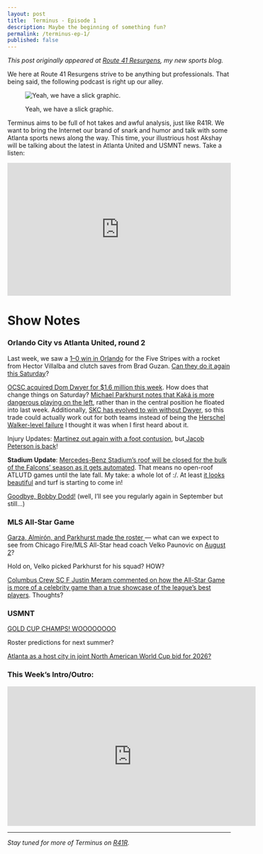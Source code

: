 ```yaml
---
layout: post
title:  Terminus - Episode 1
description: Maybe the beginning of something fun?
permalink: /terminus-ep-1/
published: false
---
```


*This post originally appeared at [Route 41 Resurgens](https://medium.com/route-41-resurgens/terminus-episode-1-655988d84ebb), my new sports blog.*

We here at Route 41 Resurgens strive to be anything but professionals. That being said, the following podcast is right up our alley.

<figure>
  <img src="{{ site.baseurl }}/assets/images/terminus-pod-slim.png" alt="Yeah, we have a slick graphic.">
  <p class="small">Yeah, we have a slick graphic.</p>
</figure>

Terminus aims to be full of hot takes and awful analysis, just like R41R. We want to bring the Internet our brand of snark and humor and talk with some Atlanta sports news along the way. This time, your illustrious host Akshay will be talking about the latest in Atlanta United and USMNT news. Take a listen:

<iframe width="100%" height="300" scrolling="no" frameborder="no" src="https://w.soundcloud.com/player/?url=https%3A//api.soundcloud.com/tracks/335340821%3Fsecret_token%3Ds-SJ41B&amp;auto_play=false&amp;hide_related=false&amp;show_comments=true&amp;show_user=true&amp;show_reposts=false&amp;visual=true"></iframe>

# Show Notes

### Orlando City vs Atlanta United, round 2

Last week, we saw a [1–0 win in Orlando](https://matchcenter.mlssoccer.com/matchcenter/2017-07-21-orlando-city-sc-vs-atlanta-united-fc/details/video/111313) for the Five Stripes with a rocket from Hector Villalba and clutch saves from Brad Guzan. [Can they do it again this Saturday](https://matchcenter.mlssoccer.com/matchcenter/2017-07-29-atlanta-united-fc-vs-orlando-city-sc/preview)?

[OCSC acquired Dom Dwyer for $1.6 million this week](https://www.mlssoccer.com/post/2017/07/25/dom-dwyer-traded-orlando-city-sc-record-deal). How does that change things on Saturday? [Michael Parkhurst notes that Kaká is more dangerous playing on the left](http://www.myajc.com/sports/atlanta-united-curious-about-kaka-orlando-city/SbmOConicpsUYGhuvZkMFJ/), rather than in the central position he floated into last week. Additionally, [SKC has evolved to win without Dwyer](http://www.kansascity.com/sports/mls/sporting-kc/article164187732.html), so this trade could actually work out for both teams instead of being the [Herschel Walker-level failure](http://www.espn.com/30for30/film?page=thegreattraderobbery) I thought it was when I first heard about it.

Injury Updates: [Martinez out again with a foot contusion](http://www.ajc.com/sports/atlanta-united-martinez-out-orlando-city/cQoxVYV4J7IlRArMzWlvtI/), but[ Jacob Peterson is back](http://www.ajc.com/sports/atlanta-united-peterson-glad-back/2VkXuryvSX2LQnLk6p0gDP/)!

**Stadium Update**: [Mercedes-Benz Stadium’s roof will be closed for the bulk of the Falcons’ season as it gets automated](http://www.ajc.com/sports/leadoff-roof-closes-field-turns-green-mercedes-benz-stadium/wKWU5A7aRdrUmgjNcBi2EN/). That means no open-roof ATLUTD games until the late fall. My take: a whole lot of :/. At least [it looks beautiful](http://atlantaunited.blog.ajc.com/2017/07/25/behold-mercedes-benz-stadium/) and turf is starting to come in!

[Goodbye, Bobby Dodd!](https://www.dirtysouthsoccer.com/2017/7/27/15951872/bobby-dodd-has-been-more-than-a-temporary-home-for-atlanta-united) (well, I’ll see you regularly again in September but still…)

### MLS All-Star Game

[Garza, Almirón, and Parkhurst made the roster ](https://www.mlssoccer.com/all-star/2017/rosters/mls-all-star-team)— what can we expect to see from Chicago Fire/MLS All-Star head coach Velko Paunovic on [August 2](https://www.mlssoccer.com/post/2017/07/28/mls-all-stars-vs-real-madrid-2017-mls-all-star-game-preview)?

Hold on, Velko picked Parkhurst for his squad? HOW?

[Columbus Crew SC F Justin Meram commented on how the All-Star Game is more of a celebrity game than a true showcase of the league’s best players](https://www.mlssoccer.com/post/2017/07/22/after-scoring-ninth-goal-season-justin-meram-laughs-all-star-snub). Thoughts?

### USMNT

[GOLD CUP CHAMPS! WOOOOOOOO](https://twitter.com/ussoccer/status/890417310279770112)

Roster predictions for next summer?

[Atlanta as a host city in joint North American World Cup bid for 2026?](http://www.ajc.com/sports/atlanta-contacted-about-2026-world-cup/6roaFBA4uZDgbh5SOuYWNN/)

### This Week’s Intro/Outro:
<center><iframe width="560" height="315" src="https://www.youtube.com/embed/dTQRZMeEXPI" frameborder="0" allowfullscreen></iframe></center>

---
*Stay tuned for more of Terminus on [R41R](https://medium.com/route-41-resurgens).*
